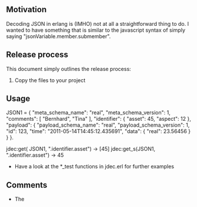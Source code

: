## Motivation

Decoding JSON in erlang is (IMHO) not at all a straightforward thing to do. I wanted to have something that is similar to the javascript syntax of simply saying "jsonVariable.member.submember".




## Release process

This document simply outlines the release process:

1) Copy the files to your project


## Usage


JSON1 = {
          \"meta_schema_name\": \"real\",
          \"meta_schema_version\": 1,
          \"comments\": [
            \"Bernhard\",
            \"Tina\"
          ],
          \"identifier\": {
            \"asset\": 45,
            \"aspect\": 12
          },
          \"payload\": {
            \"payload_schema_name\": \"real\",
            \"payload_schema_version\": 1,
            \"id\": 123,
            \"time\": \"2011-05-14T14:45:12.435691\",
            \"data\": {
              \"real\": 23.56456
            }
          }
        }.


jdec:get(  JSON1, ".identifier.asset") -> [45] 
jdec:get_s(JSON1, ".identifier.asset") -> 45 



* Have a look at the *_test functions in jdec.erl for further examples


## Comments

* The 